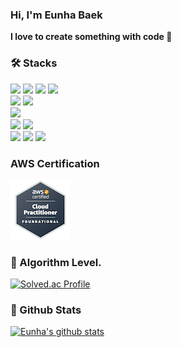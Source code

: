 ### Hi, I'm Eunha Baek
**I love to create something with code 🌱**


### 🛠️ Stacks

<img src="https://img.shields.io/badge/Python-3766AB?style=flat-square&logo=Python&logoColor=white"/> <img src="https://img.shields.io/badge/R-276DC3?style=flat-square&logo=R&logoColor=white"/>
<img src="https://img.shields.io/badge/ScikitLearn-F7931E?style=flat-square&logo=scikitlearn&logoColor=white"/>
<img src="https://img.shields.io/badge/TensorFlow-FF6F00?style=flat-square&logo=TensorFlow&logoColor=white"/>  
<img src="https://img.shields.io/badge/JavaScript-F7DF1E?style=flat-square&logo=JavaScript&logoColor=white"/>
<img src="https://img.shields.io/badge/React.js-61DAFB?style=flat-square&logo=React&logoColor=white"/>  
<img src="https://img.shields.io/badge/Django-092E20?style=flat-square&logo=django&logoColor=white"/>  
<img src="https://img.shields.io/badge/Spark-E25A1C?style=flat-square&logo=apachespark&logoColor=white"/> <img src="https://img.shields.io/badge/Airflow-017CEE?style=flat-square&logo=apacheairflow&logoColor=white"/>   
<img src="https://img.shields.io/badge/AWS-232F3E?style=flat-square&logo=amazonaws&logoColor=white"/> <img src="https://img.shields.io/badge/Docker-2496ED?style=flat-square&logo=Docker&logoColor=white"/> <img src="https://img.shields.io/badge/Ubuntu-E95420?style=flat-square&logo=Ubuntu&logoColor=white"/>

### AWS Certification
[![AWS Practitioner certification](aws-certified-cloud-practitioner.png)](https://www.credly.com/badges/723f98f1-8440-4233-9394-a52a6bf8b147/public_url)

### 🥈 Algorithm Level. 

[![Solved.ac Profile](http://mazassumnida.wtf/api/v2/generate_badge?boj=beh1016)]([https://solved.ac/beh1016])  

### 📖 Github Stats  
[![Eunha's github stats](https://github-readme-stats.vercel.app/api?username=eunhabaek)](https://github.com/anuraghazra/github-readme-stats)
 


<!--
**eunhabaek/eunhabaek** is a ✨ _special_ ✨ repository because its `README.md` (this file) appears on your GitHub profile.

[![Notion Badge](https://img.shields.io/badge/Notion-000000?style=flat-square&logo=Notion&logoColor=white&link=https://joyous-pansy-314.notion.site/1612a809df194bb892e7dc0f4947c300)](https://joyous-pansy-314.notion.site/1612a809df194bb892e7dc0f4947c300)

Here are some ideas to get you started:

- 🔭 I’m currently working on ...
- 🌱 I’m currently learning ...
- 👯 I’m looking to collaborate on ...
- 🤔 I’m looking for help with ...
- 💬 Ask me about ...
- 📫 How to reach me: ...
- 😄 Pronouns: ...
- ⚡ Fun fact: ...
-->

